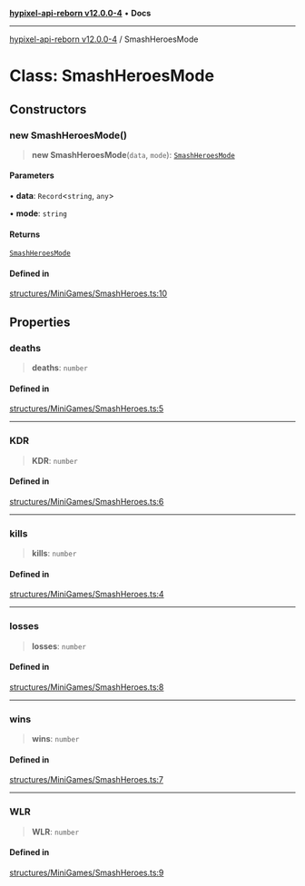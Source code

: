 [**hypixel-api-reborn v12.0.0-4**](../README.md) • **Docs**

***

[hypixel-api-reborn v12.0.0-4](../globals.md) / SmashHeroesMode

# Class: SmashHeroesMode

## Constructors

### new SmashHeroesMode()

> **new SmashHeroesMode**(`data`, `mode`): [`SmashHeroesMode`](SmashHeroesMode.md)

#### Parameters

• **data**: `Record`\<`string`, `any`\>

• **mode**: `string`

#### Returns

[`SmashHeroesMode`](SmashHeroesMode.md)

#### Defined in

[structures/MiniGames/SmashHeroes.ts:10](https://github.com/Kathund/REBORN-docs-TEST/blob/1c14a4fa83649d1c26475bdd62d394bf5095b016/src/structures/MiniGames/SmashHeroes.ts#L10)

## Properties

### deaths

> **deaths**: `number`

#### Defined in

[structures/MiniGames/SmashHeroes.ts:5](https://github.com/Kathund/REBORN-docs-TEST/blob/1c14a4fa83649d1c26475bdd62d394bf5095b016/src/structures/MiniGames/SmashHeroes.ts#L5)

***

### KDR

> **KDR**: `number`

#### Defined in

[structures/MiniGames/SmashHeroes.ts:6](https://github.com/Kathund/REBORN-docs-TEST/blob/1c14a4fa83649d1c26475bdd62d394bf5095b016/src/structures/MiniGames/SmashHeroes.ts#L6)

***

### kills

> **kills**: `number`

#### Defined in

[structures/MiniGames/SmashHeroes.ts:4](https://github.com/Kathund/REBORN-docs-TEST/blob/1c14a4fa83649d1c26475bdd62d394bf5095b016/src/structures/MiniGames/SmashHeroes.ts#L4)

***

### losses

> **losses**: `number`

#### Defined in

[structures/MiniGames/SmashHeroes.ts:8](https://github.com/Kathund/REBORN-docs-TEST/blob/1c14a4fa83649d1c26475bdd62d394bf5095b016/src/structures/MiniGames/SmashHeroes.ts#L8)

***

### wins

> **wins**: `number`

#### Defined in

[structures/MiniGames/SmashHeroes.ts:7](https://github.com/Kathund/REBORN-docs-TEST/blob/1c14a4fa83649d1c26475bdd62d394bf5095b016/src/structures/MiniGames/SmashHeroes.ts#L7)

***

### WLR

> **WLR**: `number`

#### Defined in

[structures/MiniGames/SmashHeroes.ts:9](https://github.com/Kathund/REBORN-docs-TEST/blob/1c14a4fa83649d1c26475bdd62d394bf5095b016/src/structures/MiniGames/SmashHeroes.ts#L9)
